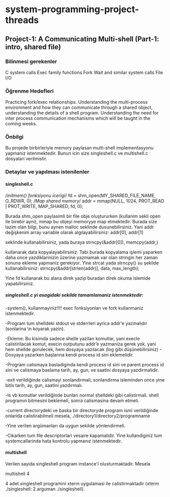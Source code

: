 # system-programming-project-threads
## Project-1: A Communicating Multi-shell (Part-1: intro, shared file)
### Bilinmesi gerekenler
C system calls
Exec family functions
Fork
Wait and similar system calls
File I/O

### Öğrenme Hedefleri
Practicing fork/exec relationships. Understanding the multi-process environment and how they can communicate through a shared object, understanding the details of a shell program. Understanding the need for inter process communication mechanisms which will be taught in the coming weeks.

### Önbilgi
Bu projede birbirleriyle memory paylasan multi-shell implementasyonu yapmaniz istenmektedir. Bunun icin size singleshell.c ve multishell.c dosyalari verilmistir.

### Detaylar ve yapılması istenilenler
#### singleshell.c
/*initmem() fonksiyonu icerigi*/
fd = shm_open(MY_SHARED_FILE_NAME, O_RDWR, 0);
/*Map shared memory*/
addr = mmap(NULL, 1024, PROT_READ | PROT_WRITE, MAP_SHARED, fd, 0);

Burada shm_open paylasimli bir file obje oluştururken (kullanim sekli open ile birebir ayni), mmap bu objeyi memoryye map etmektedir. 
Burada size lazim olan bilgi, bunu aynen malloc seklinde dusunebilirsiniz. Yani addr değişkenini array variable olarak algılayabilirsiniz:
addr[0], addr[1] 

seklinde kullanabilirsiniz, yada buraya 
strncpy(&addr[0]), memcpy(addr,) 

kullanarak data kopyalayabilirsiniz. 
Tabi burada kopyalama işlemi yaparken daha once yazdiklarinizin üzerine yazmamak var olan stringin her zaman sonuna ekleme yapmaniz gerekiyor. Yine strcat yada strncpy() su şekilde kullanabilirsiniz:
strncpy(&addr[strlen(addr)], data, max_length);

Yine fd kullanarak bu alana direk yazip buradan direk okuma islemide yapabilirsiniz.
##### singleshell.c yi asagidaki sekilde tamamlamaniz istenmektedir:
-system(), kullanmayiniz!!!! exec fonksiyonları ve fork kullanmaniz istenmektedir.

-Program tum shelldeki stdout ve stderrleri ayrica addr'e yazmalıdır (sonlarina \n koyarak yazin).

-Ekleme: Bu kisimda sadece shelle yazilan komutlar, yani execle calistirilacak komut, execin outputunu addr’e yazmaniza gerek yok.
yani hem shellde gorulecek, hem dosyaya yazılacak (log gibi düşünebilirsiniz)
-Dosyaya yazarken başlarına kendi process id sini eklemelidir.

-Program calismaya basladiginda kendi process id sini ve parent process id sini ve calismaya baslama tarih, ay, gun, ve saatini dosyaya yazdirmalidir.

-exit verildiğinde calismayi sonlandirmali, sonlandirma isleminden once yine bitis tarih, ay, gun, saatini yazdırmalı.

-ls vb komutlar verildiğinde bunlari normal shelldeki gibi calistirmali. shell programın bitmesini beklemeli, sonra calismasina devam etmeli.

-current directorydeki ve baska bir directoryde program ismi verildiğinde onlarida calistirabilmeli
mesela, ./directory1/directory2/programname

-Yine verilen argümanları da uygun sekilde yönlendirmeli.

-Cikarken tum file descriptorlari vesaire kapamalidir. Yine kullandiginiz tum systemcallarinda hata kontrolu yapmanız istenmektedir.
#### multishell
Verilen sayida singleshell program instance'i olusturmaktadir. Mesela


multishell 4

4 adet singleshell programini xterm uygulamasi ile calistirmaktadir (xterm ./singleshell: 2.arguman ./singleshell).
